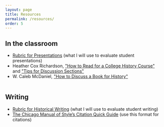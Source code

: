 ```yaml
---
layout: page
title: Resources
permalink: /resources/
order: 5
---
```


<h2>In the classroom</h2>

- [Rubric for Presentations]({{site.baseurl}}/presentation-rubric.pdf) (what I will use to evaluate student presentations)
- Heather Cox Richardson, ["How to Read for a College History Course"](http://histsociety.blogspot.com/2009/05/richardsons-rules-of-order-part-iv-how.html) and ["Tips for Discussion Sections"](http://histsociety.blogspot.com/2009/06/richardsons-rules-of-order-part-v-tips.html)
- W. Caleb McDaniel, ["How to Discuss a Book for History"](http://wcm1.web.rice.edu/howtodiscuss.html)<br><br>

## Writing

- [Rubric for Historical Writing]({{site.baseurl}}/writing-rubric.pdf) (what I will use to evaluate student writing)
- [The Chicago Manual of Style’s Citation Quick Guide](http://www.chicagomanualofstyle.org/tools_citationguide.html) (use this format for citations)
